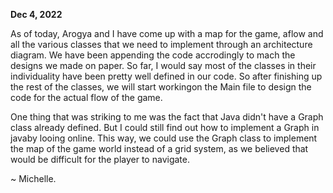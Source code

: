 **Dec 4, 2022**
<p>As of today, Arogya and I have come up with a map for the game, aflow and all the various classes that we need to implement through an architecture diagram. We have been appending the code accrodingly to mach the designs we made on paper. So far, I would say most of the classes in their individuality have been pretty well defined in our code. So after finishing up the rest of the classes, we will start workingon the Main file to design the code for the actual flow of the game.</p>
<p> One thing that was striking to me was the fact that Java didn't have a Graph class already defined. But I could still find out how to implement a Graph in javaby looing online. This way, we could use the Graph class to implement the map of the game world instead of a grid system, as we believed that would be difficult for the player to navigate. </p>
<p>~ Michelle.</p> 